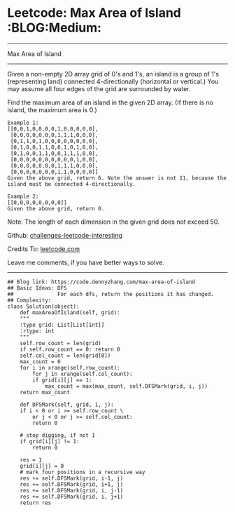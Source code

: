 
# Leetcode: Max Area of Island     :BLOG:Medium:

---

Max Area of Island  

---

Given a non-empty 2D array grid of 0's and 1's, an island is a group of 1's (representing land) connected 4-directionally (horizontal or vertical.) You may assume all four edges of the grid are surrounded by water.  

Find the maximum area of an island in the given 2D array. (If there is no island, the maximum area is 0.)  

    Example 1:
    [[0,0,1,0,0,0,0,1,0,0,0,0,0],
     [0,0,0,0,0,0,0,1,1,1,0,0,0],
     [0,1,1,0,1,0,0,0,0,0,0,0,0],
     [0,1,0,0,1,1,0,0,1,0,1,0,0],
     [0,1,0,0,1,1,0,0,1,1,1,0,0],
     [0,0,0,0,0,0,0,0,0,0,1,0,0],
     [0,0,0,0,0,0,0,1,1,1,0,0,0],
     [0,0,0,0,0,0,0,1,1,0,0,0,0]]
    Given the above grid, return 6. Note the answer is not 11, because the island must be connected 4-directionally.

    Example 2:
    [[0,0,0,0,0,0,0,0]]
    Given the above grid, return 0.

Note: The length of each dimension in the given grid does not exceed 50.  

Github: [challenges-leetcode-interesting](https://github.com/DennyZhang/challenges-leetcode-interesting/tree/master/problems/max-area-of-island)  

Credits To: [leetcode.com](https://leetcode.com/problems/max-area-of-island/description/)  

Leave me comments, if you have better ways to solve.  

---

    ## Blog link: https://code.dennyzhang.com/max-area-of-island
    ## Basic Ideas: DFS
    ##              For each dfs, return the positions it has changed.
    ## Complexity:
    class Solution(object):
        def maxAreaOfIsland(self, grid):
    	"""
    	:type grid: List[List[int]]
    	:rtype: int
    	"""
    	self.row_count = len(grid)
    	if self.row_count == 0: return 0
    	self.col_count = len(grid[0])
    	max_count = 0
    	for i in xrange(self.row_count):
    	    for j in xrange(self.col_count):
    		if grid[i][j] == 1:
    		    max_count = max(max_count, self.DFSMark(grid, i, j))
    	return max_count
    
        def DFSMark(self, grid, i, j):
    	if i < 0 or i >= self.row_count \
    	    or j < 0 or j >= self.col_count:
    	    return 0
    
    	# stop digging, if not 1
    	if grid[i][j] != 1:
    	    return 0
    
    	res = 1
    	grid[i][j] = 0
    	# mark four positions in a recursive way
    	res += self.DFSMark(grid, i-1, j)
    	res += self.DFSMark(grid, i+1, j)
    	res += self.DFSMark(grid, i, j-1)
    	res += self.DFSMark(grid, i, j+1)
    	return res

